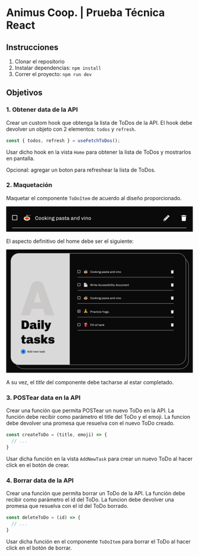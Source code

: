 # Animus Coop. | Prueba Técnica React

## Instrucciones

1. Clonar el repositorio
2. Instalar dependencias: `npm install`
3. Correr el proyecto: `npm run dev`

## Objetivos

### 1. Obtener data de la API

Crear un custom hook que obtenga la lista de ToDos de la API. El hook debe devolver un objeto con 2 elementos: `todos` y `refresh`.

```javascript
const { todos, refresh } = useFetchToDos();
```

Usar dicho hook en la vista `Home` para obtener la lista de ToDos y mostrarlos en pantalla.

Opcional: agregar un boton para refreshear la lista de ToDos.

### 2. Maquetación
Maquetar el componente `ToDoItem` de acuerdo al diseño proporcionado.

![ToDoItem](src/assets/todo-item.png)

El aspecto definitivo del home debe ser el siguiente:

![Home Example](src/assets/full-design.png)

A su vez, el *title* del componente debe tacharse al estar completado.


### 3. POSTear data en la API

Crear una función que permita POSTear un nuevo ToDo en la API. La función debe recibir como parámetro el title del ToDo y el emoji. La funcion debe devolver una promesa que resuelva con el nuevo ToDo creado.

```javascript
const createToDo = (title, emoji) => {
  // ...
}
```

Usar dicha función en la vista `AddNewTask` para crear un nuevo ToDo al hacer click en el botón de crear.

### 4. Borrar data de la API

Crear una función que permita borrar un ToDo de la API. La función debe recibir como parámetro el id del ToDo. La funcion debe devolver una promesa que resuelva con el id del ToDo borrado.

```javascript
const deleteToDo = (id) => {
  // ...
}
```

Usar dicha función en el componente `ToDoItem` para borrar el ToDo al hacer click en el botón de borrar.
